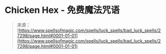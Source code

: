 <!--yml

category: 未分类

date: 2024-06-12 19:16:09

-->

# Chicken Hex - 免费魔法咒语

> 来源：[https://www.spellsofmagic.com/spells/luck_spells/bad_luck_spells/27298/page.html#0001-01-01](https://www.spellsofmagic.com/spells/luck_spells/bad_luck_spells/27298/page.html#0001-01-01)
